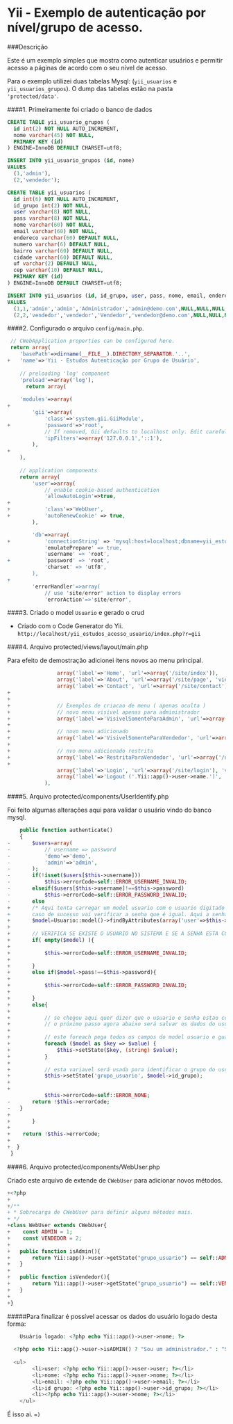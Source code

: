 Yii - Exemplo de autenticação por nível/grupo de acesso.
===

###Descrição

Este é um exemplo simples que mostra como autenticar usuários e permitir acesso a páginas de acordo com o seu nível de acesso.

Para o exemplo utilizei duas tabelas Mysql:
 (`yii_usuarios` e `yii_usuarios_grupos`). O dump das tabelas estão na pasta `'protected/data'`.

####1. Primeiramente foi criado o banco de dados

```sql
CREATE TABLE yii_usuario_grupos (
  id int(2) NOT NULL AUTO_INCREMENT,
  nome varchar(45) NOT NULL,
  PRIMARY KEY (id)
) ENGINE=InnoDB DEFAULT CHARSET=utf8;

INSERT INTO yii_usuario_grupos (id, nome)
VALUES
  (1,'admin'),
  (2,'vendedor');

CREATE TABLE yii_usuarios (
  id int(6) NOT NULL AUTO_INCREMENT,
  id_grupo int(2) NOT NULL,
  user varchar(8) NOT NULL,
  pass varchar(8) NOT NULL,
  nome varchar(60) NOT NULL,
  email varchar(60) NOT NULL,
  endereco varchar(60) DEFAULT NULL,
  numero varchar(6) DEFAULT NULL,
  bairro varchar(60) DEFAULT NULL,
  cidade varchar(60) DEFAULT NULL,
  uf varchar(2) DEFAULT NULL,
  cep varchar(10) DEFAULT NULL,
  PRIMARY KEY (id)
) ENGINE=InnoDB DEFAULT CHARSET=utf8;

INSERT INTO yii_usuarios (id, id_grupo, user, pass, nome, email, endereco, numero, bairro, cidade, uf, cep)
VALUES
  (1,1,'admin','admin','Administrador','admin@demo.com',NULL,NULL,NULL,NULL,NULL,NULL),
  (2,2,'vendedor','vendedor','Vendedor','vendedor@demo.com',NULL,NULL,NULL,NULL,NULL,NULL);
```



####2.  Configurado o arquivo `config/main.php`. 


```php
 // CWebApplication properties can be configured here.
 return array(
 	'basePath'=>dirname(__FILE__).DIRECTORY_SEPARATOR.'..',
+	'name'=>'Yii - Estudos Autenticação por Grupo de Usuário',
 
 	// preloading 'log' component
 	'preload'=>array('log'),
      return array(
 
 	'modules'=>array(
+		
 		'gii'=>array(
 			'class'=>'system.gii.GiiModule',
+			'password'=>'root',
 			// If removed, Gii defaults to localhost only. Edit carefully to taste.
 			'ipFilters'=>array('127.0.0.1','::1'),
 		),
+		
 	),
 
 	// application components
    return array(
 		'user'=>array(
 			// enable cookie-based authentication
 			'allowAutoLogin'=>true,
+
+			'class'=>'WebUser',
+			'autoRenewCookie' => true,
 		),

 		'db'=>array(
+			'connectionString' => 'mysql:host=localhost;dbname=yii_estudos,
 			'emulatePrepare' => true,
 			'username' => 'root',
+			'password' => 'root',
 			'charset' => 'utf8',
 		),
+		
 		'errorHandler'=>array(
 			// use 'site/error' action to display errors
 			'errorAction'=>'site/error',
```

####3. Criado o model `Usuario` e gerado o crud

- Criado com o Code Generator do Yii.
`http://localhost/yii_estudos_acesso_usuario/index.php?r=gii`

####4. Arquivo protected/views/layout/main.php

Para efeito de demostração adicionei itens novos ao menu principal.


```php
				array('label'=>'Home', 'url'=>array('/site/index')),
 				array('label'=>'About', 'url'=>array('/site/page', 'view'=>'about')),
 				array('label'=>'Contact', 'url'=>array('/site/contact')),
+
+
+				// Exemplos de criacao de menu ( apenas oculta )
+				// novo menu visivel apenas para administrador
+				array('label'=>'VisivelSomenteParaAdmin', 'url'=>array('/usuario/index'), 'visible' => Yii::app()->user->isAdmin() ),
+
+				// novo menu adicionado
+				array('label'=>'VisivelSomenteParaVendedor', 'url'=>array('/usuario/index'), 'visible' => Yii::app()->user->isVendedor() ),
+
+				// nvo menu adicionado restrita
+				array('label'=>'RestritaParaVendedor', 'url'=>array('/usuario/admin')),
+
 				array('label'=>'Login', 'url'=>array('/site/login'), 'visible'=>Yii::app()->user->isGuest),
 				array('label'=>'Logout ('.Yii::app()->user->name.')', 'url'=>array('/site/logout'), 'visible'=>!Yii::app()->user->isGuest)
 			),
```

####5. Arquivo protected/components/UserIdentify.php

Foi feito algumas alterações aqui para validar o usuário vindo do banco mysql.

```php
 	public function authenticate()
 	{
-		$users=array(
-			// username => password
-			'demo'=>'demo',
-			'admin'=>'admin',
-		);
-		if(!isset($users[$this->username]))
-			$this->errorCode=self::ERROR_USERNAME_INVALID;
-		elseif($users[$this->username]!==$this->password)
-			$this->errorCode=self::ERROR_PASSWORD_INVALID;
-		else
+		/* Aqui tenta carregar um model usuario com o usuario digitado na pagina de login
+		caso de sucesso vai verificar a senha que é igual. Aqui a senha nao tem criptografia para efeitos didáticos. */
+		$model=Usuario::model()->findByAttributes(array('user'=>$this->username));
+		
+		// VERIFICA SE EXISTE O USUARIO NO SISTEMA E SE A SENHA ESTA CORRETA
+		if( empty($model) ){
+		    
+		    $this->errorCode=self::ERROR_USERNAME_INVALID;
+
+		}
+		else if($model->pass!==$this->password){
+		    
+		    $this->errorCode=self::ERROR_PASSWORD_INVALID;
+
+		}
+		else{
+
+			// se chegou aqui quer dizer que o usuario e senha estao corretos
+			// o próximo passo agora abaixo será salvar os dados do usuário logado.
+
+			// este foreach pega todos os campos do model usuario e guarda com o commando setState()
+			foreach ($model as $key => $value) {
+				$this->setState($key, (string) $value);
+			}
+
+			// esta variavel será usada para identificar o grupo do usuario no arquivo components/WebUser
+			$this->setState('grupo_usuario', $model->id_grupo);
+
+
 			$this->errorCode=self::ERROR_NONE;
-		return !$this->errorCode;
-	}
+
+		}
+
+    return !$this->errorCode;
+
+  }
 }
 ```
 
 
####6. Arquivo protected/components/WebUser.php
 
 Criado este arquivo de extende de `CWebUser` para adicionar novos métodos.
 
 
 ```php
 +<?php
+
+/**
+ * Sobrecarga de CWebUser para definir alguns métodos mais.
+ */
+class WebUser extends CWebUser{
+    const ADMIN = 1;
+    const VENDEDOR = 2;
+
+	public function isAdmin(){
+		return Yii::app()->user->getState("grupo_usuario") == self::ADMIN ? true : false;
+	}
+
+	public function isVendedor(){
+		return Yii::app()->user->getState("grupo_usuario") == self::VENDEDOR ? true : false;
+	}
+
+}
 ```

#####Para finalizar é possível acessar os dados do usuário logado desta forma:

```php
	Usuário logado:	<?php echo Yii::app()->user->nome; ?>
  
  <?php echo Yii::app()->user->isADMIN() ? "Sou um administrador." : "Sou um Vendedor" ?>
	
  <ul>
		<li>user: <?php echo Yii::app()->user->user; ?></li>
		<li>nome: <?php echo Yii::app()->user->nome; ?></li>
		<li>email: <?php echo Yii::app()->user->email; ?></li>
		<li>id grupo: <?php echo Yii::app()->user->id_grupo; ?></li>
		<li><?php echo Yii::app()->user->nome; ?></li>
	</ul>
```

É isso ai.  `=)`
